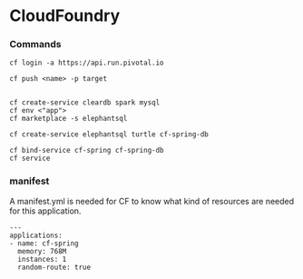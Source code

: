 # CloudFoundry

### Commands

```
cf login -a https://api.run.pivotal.io
  
cf push <name> -p target
 
 
cf create-service cleardb spark mysql
cf env <"app">
cf marketplace -s elephantsql
 
cf create-service elephantsql turtle cf-spring-db
 
cf bind-service cf-spring cf-spring-db
cf service
```

### manifest
A manifest.yml is needed for CF to know what kind of resources are needed for this application.
```
---
applications:
- name: cf-spring
  memory: 768M
  instances: 1
  random-route: true
```
